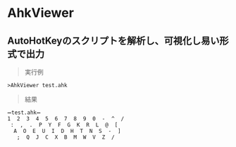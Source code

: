 # AhkViewer
## AutoHotKeyのスクリプトを解析し、可視化し易い形式で出力

>実行例

    >AhkViewer test.ahk

>結果

    ➖test.ahk➖
    1  2  3  4  5  6  7  8  9  0  -  ^  /
     :  ,  .  P  Y  F  G  K  R  L  @  [
      A  O  E  U  I  D  H  T  N  S  -  ]
       ;  Q  J  C  X  B  M  W  V  Z  /
